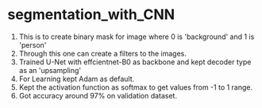 # segmentation_with_CNN
1. This is to create binary mask for image where 0 is 'background' and 1 is 'person'
2. Through this one can create a filters to the images.
3. Trained U-Net with effcientnet-B0 as backbone and kept decoder type as an 'upsampling'
4. For Learning kept Adam as default.
5. Kept the activation function as softmax to get values from -1 to 1 range.
6. Got accuracy around 97% on validation dataset.
